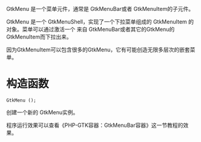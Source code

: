 GtkMenu 是一个菜单元件，通常是 GtkMenuBar或者 GtkMenuItem的子元件。

GtkMenu 是一个 GtkMenuShell，实现了一个下拉菜单组成的 GtkMenuItem 的对象。菜单可以通过激活一个 来自 GtkMenuBar或者其它的GtkMenu的GtkMenuItem而下拉出来。

因为GtkMenuItem可以包含很多的GtkMenu，它有可能创造无限多层次的嵌套菜单。

# 构造函数
~~~
GtkMenu ();  
~~~

创建一个新的 GtkMenu实例。

程序运行效果可以查看《PHP-GTK容器：GtkMenuBar容器》这一节教程的效果。